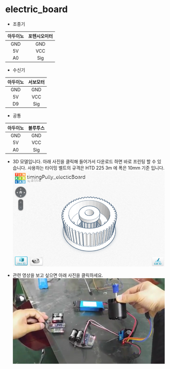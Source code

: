 # electric_board

* 조종기  

|아두이노 | 포텐시오미터|
| :------: | :-------: |
|GND     |   GND  |
|5V      |   VCC  |
|A0      |   Sig  |

* 수신기  

| 아두이노 | 서보모터 |
| :------: | :-------: |
|GND     |   GND  |
|5V      |   VCC  |
|D9      |   Sig  |

* 공통  

| 아두이노 | 블루투스 |
| :------: | :-------: |
|GND     |   GND  |
|5V      |   VCC  |
|A0      |   Sig  |

* 3D 모델입니다. 아래 사진을 클릭해 들어가서 다운로드 하면 바로 프린팅 할 수 있습니다. 사용하는 타이밍 벨트의 규격은 HTD 225 3m 에 폭은 10mm 기준 입니다. 
[![](https://github.com/mtinet/arduino_electric_board/blob/gh-pages/timingPully_eletricBoard.png)](https://mtinet.github.io/arduino_electric_board/)  



* 관련 영상을 보고 싶으면 아래 사진을 클릭하세요.  
[![](https://raw.githubusercontent.com/mtinet/arduino_electric_board/master/arduino_electric_board.png)](https://youtu.be/sWrBUswaPr8)
